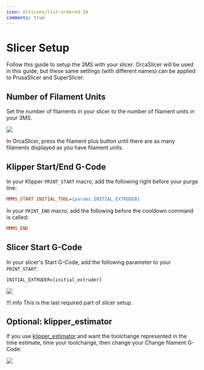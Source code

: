 ```yaml
---
icon: octicons/list-ordered-24
comments: true
---
```


# Slicer Setup

Follow this guide to setup the 3MS with your slicer. OrcaSlicer will be used in this guide, but these same settings (with different names) can be applied to PrusaSlicer and SuperSlicer.

## Number of Filament Units

Set the number of filaments in your slicer to the number of filament units in your 3MS. 

![](slicer1.png)

In OrcaSlicer, press the filament plus button until there are as many filaments displayed as you have filament units.

## Klipper Start/End G-Code

In your Klipper `PRINT_START` macro, add the following right before your purge line:

```cfg
MMMS_START INITIAL_TOOL={params.INITIAL_EXTRUDER}
```

In your `PRINT_END` macro, add the following before the cooldown command is called:

```cfg
MMMS_END
```

## Slicer Start G-Code

In your slicer's Start G-Code, add the following parameter to your `PRINT_START`:

```
INITIAL_EXTRUDER=[initial_extruder]
```

![](slicer2.png)

!!! info
    This is the last required part of slicer setup.

## Optional: klipper_estimator

If you use [klipper_estimator](https://github.com/Annex-Engineering/klipper_estimator) and want the toolchange represented in the time estimate, time your toolchange, then change your Change filament G-Code:

![](slicer3.png)